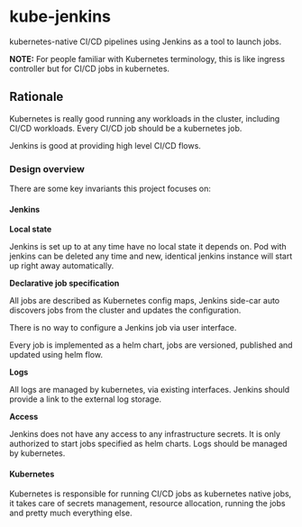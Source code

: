 # kube-jenkins

kubernetes-native CI/CD pipelines using Jenkins
as a tool to launch jobs.

**NOTE:** For people familiar with Kubernetes terminology,
this is like ingress controller but for CI/CD jobs in kubernetes.

## Rationale

Kubernetes is really good running any workloads in the cluster,
including CI/CD workloads. Every CI/CD job should be a kubernetes job.

Jenkins is good at providing high level CI/CD flows.


### Design overview

There are some key invariants this project focuses on:

#### Jenkins

**Local state**

Jenkins is set up to at any time have no local state it depends on.
Pod with jenkins can be deleted any time and new, identical jenkins instance
will start up right away automatically.

**Declarative job specification**

All jobs are described as Kubernetes config maps, Jenkins side-car
auto discovers jobs from the cluster and updates the configuration.

There is no way to configure a Jenkins job via user interface.

Every job is implemented as a helm chart, jobs are versioned, published
and updated using helm flow.

**Logs**

All logs are managed by kubernetes, via existing interfaces. Jenkins
should provide a link to the external log storage.

**Access**

Jenkins does not have any access to any infrastructure secrets.
It is only authorized to start jobs specified as helm charts. Logs
should be managed by kubernetes.

#### Kubernetes

Kubernetes is responsible for running CI/CD jobs as kubernetes native jobs,
it takes care of secrets management, resource allocation, running the jobs
and pretty much everything else.

